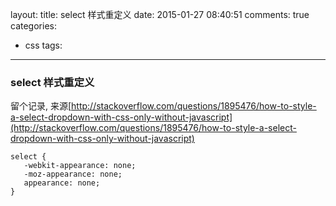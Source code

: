 layout:
title: select 样式重定义	
date: 2015-01-27 08:40:51
comments: true
categories:
- css
tags:
---

### select 样式重定义


留个记录, 来源[http://stackoverflow.com/questions/1895476/how-to-style-a-select-dropdown-with-css-only-without-javascript](http://stackoverflow.com/questions/1895476/how-to-style-a-select-dropdown-with-css-only-without-javascript)
````
select {
   -webkit-appearance: none;
   -moz-appearance: none;
   appearance: none;
}
````


